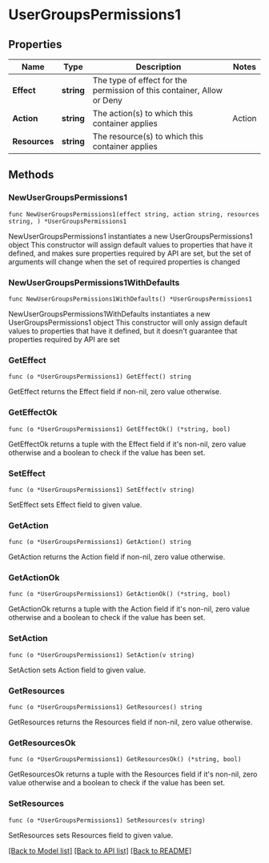 # UserGroupsPermissions1

## Properties

Name | Type | Description | Notes
------------ | ------------- | ------------- | -------------
**Effect** | **string** | The type of effect for the permission of this container, Allow or Deny  | 
**Action** | **string** | The action(s) to which this container applies  | Action | Definition| |--------|-----------| | * | All-access | | s3:* | Ability to access S3 if given permissions in the IAM Policy and API calls to the Chaos Index | | s3:aws:* | Ability to access S3 if given permissions in the IAM Policy | | s3:chaos:* | Ability to access the ChaosSearch Admin API | | elastic:* | Ability to access the Elasticsearch API | | elastic:opendistro:* | Ability to access the Elasticsearch API | | chaos:* | Ability to access all replica, query, and theme settings | | chaos:replica:* | Ability to access all replica information (i.e. compute allocation), initiate burst and see the compute status | | chaos:replica:burst | Ability to click burst | | chaos:replica:status | Ability to see how many compute resources are allocated | | chaos:query:* | Full access to query permissions | | chaos:query:status | Ability to access the Query progress bar | | chaos:query:migrate |  | | chaos:query:cancel | Ability to Cancel a query | | chaos:query:pause |  | | chaos:theme:user | Ability to change the color scheme of the ChaosSearch UI | | kibana:* | Full access to Kibana permissions | | kibana-settings:read | Ability to access Visualizations and Dashboards | | kibana-settings:write | Ability to create Visualizations and Dashboards | | kibana-opendistro:* | Ability to create Alerts | | ui:* | Full access to the ChaosSearch UI | | ui:storage | Ability to access the Storage | | ui:refinery | Ability to access the Refinery | | ui:analytics | Ability to access the Analytics | | ui:dashboard | Ability to access the Dashboard |  | 
**Resources** | **string** | The resource(s) to which this container applies  | 

## Methods

### NewUserGroupsPermissions1

`func NewUserGroupsPermissions1(effect string, action string, resources string, ) *UserGroupsPermissions1`

NewUserGroupsPermissions1 instantiates a new UserGroupsPermissions1 object
This constructor will assign default values to properties that have it defined,
and makes sure properties required by API are set, but the set of arguments
will change when the set of required properties is changed

### NewUserGroupsPermissions1WithDefaults

`func NewUserGroupsPermissions1WithDefaults() *UserGroupsPermissions1`

NewUserGroupsPermissions1WithDefaults instantiates a new UserGroupsPermissions1 object
This constructor will only assign default values to properties that have it defined,
but it doesn't guarantee that properties required by API are set

### GetEffect

`func (o *UserGroupsPermissions1) GetEffect() string`

GetEffect returns the Effect field if non-nil, zero value otherwise.

### GetEffectOk

`func (o *UserGroupsPermissions1) GetEffectOk() (*string, bool)`

GetEffectOk returns a tuple with the Effect field if it's non-nil, zero value otherwise
and a boolean to check if the value has been set.

### SetEffect

`func (o *UserGroupsPermissions1) SetEffect(v string)`

SetEffect sets Effect field to given value.


### GetAction

`func (o *UserGroupsPermissions1) GetAction() string`

GetAction returns the Action field if non-nil, zero value otherwise.

### GetActionOk

`func (o *UserGroupsPermissions1) GetActionOk() (*string, bool)`

GetActionOk returns a tuple with the Action field if it's non-nil, zero value otherwise
and a boolean to check if the value has been set.

### SetAction

`func (o *UserGroupsPermissions1) SetAction(v string)`

SetAction sets Action field to given value.


### GetResources

`func (o *UserGroupsPermissions1) GetResources() string`

GetResources returns the Resources field if non-nil, zero value otherwise.

### GetResourcesOk

`func (o *UserGroupsPermissions1) GetResourcesOk() (*string, bool)`

GetResourcesOk returns a tuple with the Resources field if it's non-nil, zero value otherwise
and a boolean to check if the value has been set.

### SetResources

`func (o *UserGroupsPermissions1) SetResources(v string)`

SetResources sets Resources field to given value.



[[Back to Model list]](../README.md#documentation-for-models) [[Back to API list]](../README.md#documentation-for-api-endpoints) [[Back to README]](../README.md)


